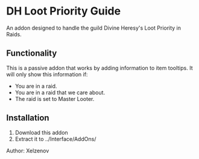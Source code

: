 # DH Loot Priority Guide

An addon designed to handle the guild Divine Heresy's Loot Priority in Raids.

## Functionality

This is a passive addon that works by adding information to item tooltips. It will only show this information if:

- You are in a raid.
- You are in a raid that we care about.
- The raid is set to Master Looter.

## Installation

1. Download this addon 
2. Extract it to ../Interface/AddOns/ 

Author: Xelzenov

